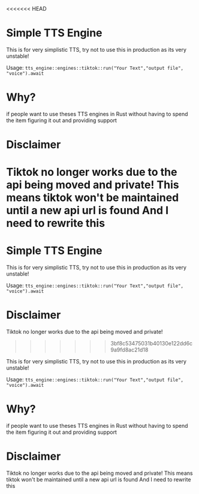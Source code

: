 <<<<<<< HEAD
# Simple TTS Engine

This is for very simplistic TTS, try not to use this in production as its very unstable!

Usage:
`
    tts_engine::engines::tiktok::run("Your Text","output file", "voice").await
`

# Why?
if people want to use theses TTS engines in Rust without having to spend the item figuring it out and providing support


# Disclaimer 
Tiktok no longer works due to the api being moved and private!
This means tiktok won't be maintained until a new api url is found
And I need to rewrite this
=======
# Simple TTS Engine

This is for very simplistic TTS, try not to use this in production as its very unstable!

Usage:
`
    tts_engine::engines::tiktok::run("Your Text","output file", "voice").await
`

# Disclaimer 
Tiktok no longer works due to the api being moved and private!
>>>>>>> 3bf8c53475031b40130e122dd6c9a9fd8ac21d18

This is for very simplistic TTS, try not to use this in production as its very unstable!

Usage:
`
    tts_engine::engines::tiktok::run("Your Text","output file", "voice").await
`

# Why?
if people want to use theses TTS engines in Rust without having to spend the item figuring it out and providing support


# Disclaimer 
Tiktok no longer works due to the api being moved and private!
This means tiktok won't be maintained until a new api url is found
And I need to rewrite this